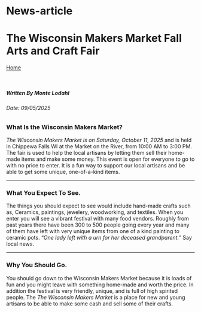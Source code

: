 # News-article
<!DOCTYPE html>
<html lang="en-US">
    <head>
       <h1> The Wisconsin Makers Market Fall Arts and Craft Fair</h1>
        <meta charset="UTF-8">
        <meta name="viewport" content="width=device-width, initial-scale=1.0">
        <meta name="keywords" content="Arts, Craft, Wisconsin">
    </head>
<body>
    <p><a href="file:///home/chronos/u-8a60fac2e7bd1cab39149ec835f486b464f965aa/MyFiles/Downloads/News-Article-Homepage%20(4).html" target="_blank">Home</a></p>
    <br/>
    <h5>Written By Monte Lodahl</h5>
    <h6>Date: 09/05/2025</h6>
</body>
<body>
    <h3>What Is the Wisconsin Makers Market?</h3>
    <p>
        <em>The Wisconsin Makers Market is on Saturday, October 11, 2025</em> and is held in Chippewa Falls WI at the Market on the River, from 10:00 AM to 3:00 PM. The fair is used to help the local artisans by letting them sell their home-made items and make some money. This event is open for everyone to go to with no price to enter. It is a fun way to support our local artisans and be able to get some unique, one-of-a-kind items.
    </p>
    <hr />
</body>


<body>
    <h3>What You Expect To See.</h3>
    <p>
    The things you should expect to see would include hand-made crafts such as, Ceramics, paintings, jewelery, woodworking, and textiles. When you enter you will see a vibrant festival with many food vendors. Roughly from past years there have been 300 to 500 people going every year and many of them have left with very unique items from one of a kind painting to ceramic pots. <q><i>One lady left with a urn for her deceased grandparent.</i></q> Say local news.
    </p>
    <hr />
<body>
    <h3>Why You Should Go.</h3>
    <p>
    You should go down to the Wisconsin Makers Market because it is loads of fun and you might leave with something home-made and worth the price. In addition the festival is very friendly, unique, and is full of high spirited people. The <em>The Wisconsin Makers Market</em> is a place for new and young artisans to be able to make some cash and sell some of their crafts. 
    </p>
</body>
</html>
